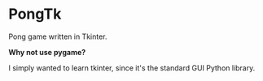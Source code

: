 # PongTk
Pong game written in Tkinter.

<b>Why not use pygame?</b>

I simply wanted to learn tkinter, since it's the standard GUI Python library.


